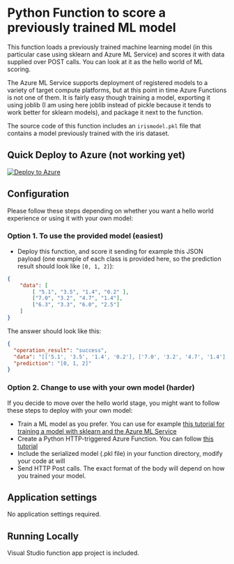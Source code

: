 # Python Function to score a previously trained ML model

This function loads a previously trained machine learning model (in this particular case using sklearn and Azure ML Service) and scores it with data supplied over POST calls. You can look at it as the hello world of ML scoring.

The Azure ML Service supports deployment of registered models to a variety of target compute platforms, but at this point in time Azure Functions is not one of them. It is fairly easy though training a model, exporting it using joblib (I am using here joblib instead of pickle because it tends to work better for sklearn models), and package it next to the function.

The source code of this function includes an `irismodel.pkl` file that contains a model previously trained with the iris dataset.

## Quick Deploy to Azure (not working yet)

[![Deploy to Azure](http://azuredeploy.net/deploybutton.svg)](https://azuredeploy.net/)

## Configuration

Please follow these steps depending on whether you want a hello world experience or using it with your own model:

### Option 1. To use the provided model (easiest)

* Deploy this function, and score it sending for example this JSON payload (one example of each class is provided here, so the prediction result should look like `[0, 1, 2]`):

```json
{
	"data": [
		[ "5.1", "3.5", "1.4", "0.2" ],
		["7.0", "3.2", "4.7", "1.4"],
		["6.3", "3.3", "6.0", "2.5"]
	]
}
```

The answer should look like this:

```json
{
  "operation_result": "success",
  "data": "[['5.1', '3.5', '1.4', '0.2'], ['7.0', '3.2', '4.7', '1.4'], ['6.3', '3.3', '6.0', '2.5']]",
  "prediction": "[0, 1, 2]"
}
```

### Option 2. Change to use with your own model (harder)

If you decide to move over the hello world stage, you might want to follow these steps to deploy with your own model:

* Train a ML model as you prefer. You can use for example [this tutorial for training a model with sklearn and the Azure ML Service](https://github.com/MicrosoftDocs/azure-docs/blob/master/articles/machine-learning/service/how-to-train-scikit-learn.md)
* Create a Python HTTP-triggered Azure Function. You can follow [this tutorial](https://docs.microsoft.com/azure/azure-functions/functions-create-first-function-python)
* Include the serialized model (.pkl file) in your function directory, modify your code at will
* Send HTTP Post calls. The exact format of the body will depend on how you trained your model.

## Application settings

No application settings required.

## Running Locally

Visual Studio function app project is included.